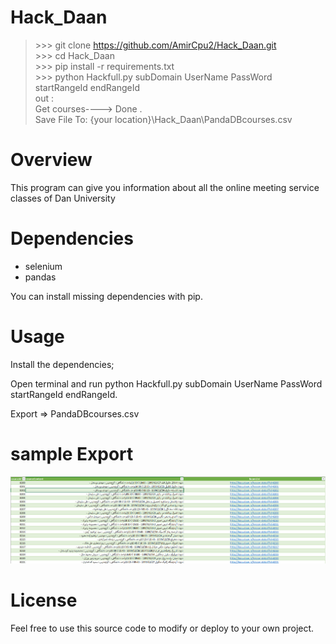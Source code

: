 # Hack_Daan
> \>>> git clone https://github.com/AmirCpu2/Hack_Daan.git<br/>
> \>>> cd Hack_Daan<br/>
> \>>> pip install -r requirements.txt<br/>
> \>>> python Hackfull.py subDomain UserName PassWord startRangeId endRangeId<br />
> out :<br />
> Get courses----> Done .<br />
> Save File To: {your location}\Hack_Daan\PandaDBcourses.csv<br />

# Overview
<p> This program can give you information about all the online meeting service classes of Dan University </p>

# Dependencies
- selenium
- pandas
<p>You can install missing dependencies with pip.</p>

# Usage
<p>Install the dependencies;</p>
<p> Open terminal and run python Hackfull.py subDomain UserName PassWord startRangeId endRangeId.</p>
<p> Export => PandaDBcourses.csv <p>

# sample Export
<img src="https://github.com/AmirCpu2/Hack_Daan/blob/main/sample%20Export/simple-HackDaan.png"/>

# License
<p>Feel free to use this source code to modify or deploy to your own project.</p>
